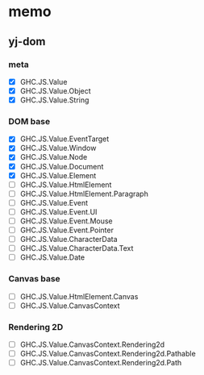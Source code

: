 memo
====

yj-dom
------

### meta

* [x] GHC.JS.Value
* [x] GHC.JS.Value.Object
* [x] GHC.JS.Value.String

### DOM base

* [x] GHC.JS.Value.EventTarget
* [x] GHC.JS.Value.Window
* [x] GHC.JS.Value.Node
* [x] GHC.JS.Value.Document
* [x] GHC.JS.Value.Element
* [ ] GHC.JS.Value.HtmlElement
* [ ] GHC.JS.Value.HtmlElement.Paragraph
* [ ] GHC.JS.Value.Event
* [ ] GHC.JS.Value.Event.UI
* [ ] GHC.JS.Value.Event.Mouse
* [ ] GHC.JS.Value.Event.Pointer
* [ ] GHC.JS.Value.CharacterData
* [ ] GHC.JS.Value.CharacterData.Text
* [ ] GHC.JS.Value.Date

### Canvas base

* [ ] GHC.JS.Value.HtmlElement.Canvas
* [ ] GHC.JS.Value.CanvasContext

### Rendering 2D

* [ ] GHC.JS.Value.CanvasContext.Rendering2d
* [ ] GHC.JS.Value.CanvasContext.Rendering2d.Pathable
* [ ] GHC.JS.Value.CanvasContext.Rendering2d.Path
